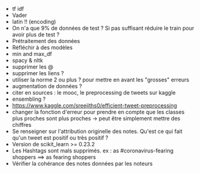 - tf idf
- Vader
- latin !! (encoding)
- On n'a que 9% de données de test ? Si pas suffisant réduire le train pour avoir plus de test ? 
- Prétraitement des données
- Réfléchir à des modèles
- min and max_df
- spacy & nltk 
- supprimer les @ 
- supprimer les liens ?
- utiliser la norme 2 ou plus ? pour mettre en avant les "grosses" erreurs
- augmentation de données ?
- citer en sources : le mooc, le preprocessing de tweets sur kaggle
- ensembling ?
- https://www.kaggle.com/sreejiths0/efficient-tweet-preprocessing
- changer la fonction d'erreur pour prendre en compte que les classes plus proches sont plus proches  -> peut être simplement mettre des chiffres 
- Se renseigner sur l'attribution originelle des notes. Qu'est ce qui fait qu'un tweet est positif ou très positif ? 
- Version de scikit_learn >= 0.23.2
- Les Hashtags sont mals supprimés. ex : as #coronavirus-fearing shoppers ==> as fearing shoppers
- Vérifier la cohérance des notes données par les noteurs

